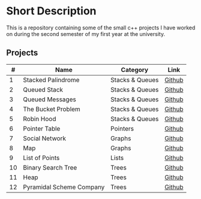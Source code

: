 # Short Description
This is a repository containing some of the small c++ projects I have worked on during the second semester 
of my first year at the university.

## Projects

| #   | Name                              | Category    | Link                                                      |
| --- | --------------------------------- | ----------- | --------------------------------------------------------- |
| 1   | Stacked Palindrome                | Stacks & Queues      | [Github](./Stacks&Queues/Palindrome)             |
| 2   | Queued Stack                	    | Stacks & Queues      | [Github](./Stacks&Queues/QueuedStack)            |
| 3   | Queued Messages                	  | Stacks & Queues      | [Github](./Stacks&Queues/Queued_Messages)        |
| 4   | The Bucket Problem                | Stacks & Queues      | [Github](./Stacks&Queues/BucketMeasures)         |
| 5   | Robin Hood                        | Stacks & Queues      | [Github](./Stacks&Queues/RobinHood)              |
| 6   | Pointer Table                     | Pointers             | [Github](./Pointers/PointerTable)                |
| 7   | Social Network                    | Graphs               | [Github](./Graphs/SocialNetwork)                 |
| 8   | Map                    		  	    | Graphs               | [Github](./Graphs/Map)                           |
| 9   | List of Points                    | Lists                | [Github](./Lists/PointsList)                     |
| 10   | Binary Search Tree               | Trees                | [Github](./Trees/BST)                            |
| 11   | Heap                    		  	  | Trees                | [Github](./Trees/Heap)                           |
| 12   | Pyramidal Scheme Company    		  | Trees                | [Github](./Trees/PyramidalScheme)                |

